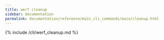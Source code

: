 ```yaml
---
title: werf cleanup
sidebar: documentation
permalink: documentation/reference/main_cli_commands/main/cleanup.html
---
```


{% include /cli/werf_cleanup.md %}
